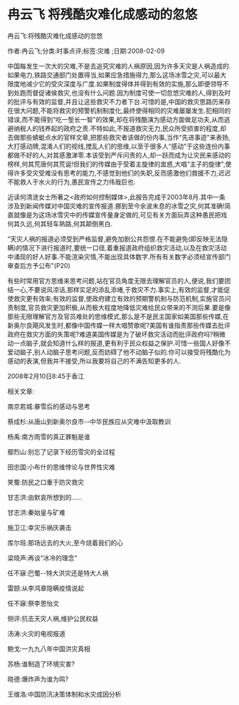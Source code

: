 # 冉云飞  将残酷灾难化成感动的忽悠    
    
冉云飞:将残酷灾难化成感动的忽悠    
作者:冉云飞;分类:时事点评;标签:灾难 ;日期:2008-02-09    
中国每发生一次大的灾难,不是去追究灾难的人祸原因,因为许多天灾是人祸造成的.如果电力,铁路交通部门处置得当,如果应急措施得力,那么这场冰雪之灾,可以最大限度地减少它的受灾深度与广度.如果制度得体并得到有效的实施,那么即便领导不到处跑而督促诸侯救灾,也没有什么问题.因为制度可使一切忽悠灾难的人,得到及时的批评与有效的监督,并且让这些救灾不力者下台.可惜的是,中国的救灾思路历来存在很大问题,不能将救灾的预警机制制度化,最终使得相同的灾难屡屡发生.犯相同的错误,而不能得到“吃一堑长一智"的效果,却在将残酷演为感动方面做足功夫,从而逃避纳税人的钱养起的政府之责.不特如此,不报道救灾无力,民众所受损害的程度,却去做那些蜻蜓点水的官样文章,把那些救灾者该做的份内事,当作“先进事迹"来表扬,大打感动牌,混淆人们的视线,搅乱人们的思维,以至于很多人“感动"于这些连份内事都做不好的人,对其感激涕零.本该受到严斥问责的人,却一跃而成为让灾民来感动的榜样,何其荒唐何其荒诞!但我们的传媒由于受着主旋律的盅惑,大唱“主子的旋律",使得许多受灾受难没有思考的能力,不感觉到他们的失职,反而感激他们救援不力,迟迟不能救人于水火的行为,愚民宣传之力伟哉巨也.    
近读何清涟女士所著之<政府如何控制媒体>,此报告完成于2003年8月.其中一条涉及到新闻传媒对中国灾难的宣传报道.挪到至今余波未息的冰雪之灾,何其准确!简直就像是为这场冰雪灾中的传媒宣传量身定做的,可见有关方面玩弄这种愚民把戏何其久远,何其轻车熟路,何其颠倒黑白.    
“天灾人祸的报道必须受到严格监督,避免加剧公共怨恨.在不能避免(即反映无法隐瞒)的情况下进行报道时,要统一口径,着重报道政府组织救灾活动,以及在救灾活动中涌现的好人好事.不能渲染灾情,不能出现具体数字.所有有关数字必须经宣传部门审查后方予公布"(P20)    
有些时常用官方思维来思考问题,站在官员角度无限去理解官员的人,便说,我们要团结一心,不要说风凉话,那样实足的添乱添堵,于救灾不力.事实上,有效的监督,才能促使救灾更有效率;有效的监督,使政府建立有效的预期警机制与防范机制,实施官员问责制度,官员救灾更加积极,从而极大程度地降低灾难给民众带来的不测后果.要是像那些无限理解官方及官员难处的思维模式,那么是不是民主国家如美国那些传媒,在新奥尔良飓风发生时,都像中国传媒一样大唱赞歌呢?美国有谁指责那些传媒去批评政府在救灾方面的失策呢?难道美国传媒是为了破坏救灾活动而批评政府吗?稍微动一点脑子,就会知道什么样的报道,更有利于民众权益之保护.可惜一些国人好像不爱动脑子,别人动脑子思考问题,反而妨碍了他不动脑子似的.你可以接受将残酷化为感动的表演,但我并不接受,所以我要将自己的不满告知更多的人.    
2008年2月10日8:45于香江    
    
相关文章:    
南京若城:暴雪后的感动与思考    
蔡成杉:从唐山到新奥尔良市--中华民族应从灾难中汲取教训    
杨禹:南方雨雪的真正罪魁是谁    
鄢烈山:别忘了记录下经历雪灾的全过程    
田忠国:小布什的思维悖论与世界性灾难    
笑蜀:防民之口重于防灾救灾    
甘志洪:由默哀所想到的......    
甘志洪:秦始皇与矿难    
施卫江:幸灾乐祸庆袭击    
库尔班:那场远去的大火,至今烧着我们的心    
梁晓声:再谈“冰冷的理念"    
任不寐:巴蜀--特大洪灾还是特大人祸    
雷颐:从李鸿章隐瞒疫情说起    
任不寐:祭李思怡文    
侧评:抗击天灾人祸,维护公民权益    
汤涛:火灾的电视报道    
鲍戈:一九九八年中国洪灾真相    
苏杨:谁制造了环境灾害?    
晓德:爆炸声为谁为鸣?    
王维洛:中国防汛决策体制和水灾成因分析